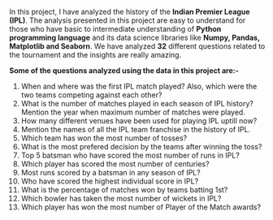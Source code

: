 In this project, I have analyzed the history of the **Indian Premier League (IPL)**. The analysis presented in this project are easy to understand for those who have basic to intermediate understanding of **Python programming language** and its data science libraries like **Numpy, Pandas, Matplotlib and Seaborn**. We have analyzed **32** different questions related to the tournament and the insights are really amazing. 

**Some of the questions analyzed using the data in this project are:-**

1. When and where was the first IPL match played? Also, which were the two teams competing against each other?
2. What is the number of matches played in each season of IPL history? Mention the year when maximum number of matches were played.
3. How many different venues have been used for playing IPL uptill now?
4. Mention the names of all the IPL team franchise in the history of IPL.
5. Which team has won the most number of tosses?
6. What is the most prefered decision by the teams after winning the toss?
7. Top 5 batsman who have scored the most number of runs in IPL?
8. Which player has scored the most number of centuries?
9. Most runs scored by a batsman in any season of IPL?
10.  Who have scored the highest individual score in IPL?
11.  What is the percentage of matches won by teams batting 1st?
12.  Which bowler has taken the most number of wickets in IPL?
13.  Which player has won the most number of Player of the Match awards?
